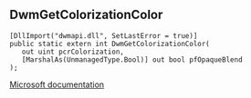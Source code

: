 ## DwmGetColorizationColor

```
[DllImport("dwmapi.dll", SetLastError = true)]
public static extern int DwmGetColorizationColor(
   out uint pcrColorization,
   [MarshalAs(UnmanagedType.Bool)] out bool pfOpaqueBlend
);
```

[Microsoft documentation](https://docs.microsoft.com/en-us/windows/win32/api/dwmapi/nf-dwmapi-dwmgetcolorizationcolor)
